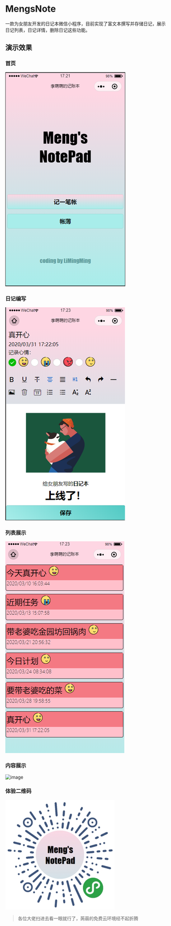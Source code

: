 # MengsNote 
一款为女朋友开发的日记本微信小程序，目前实现了富文本撰写并存储日记，展示日记列表，日记详情，删除日记这些功能。   
## 演示效果   
### 首页   
![image](https://github.com/LiMingHuaGit/MengsNote/blob/master/image/sample/home.png)   
### 日记编写   
![image](https://github.com/LiMingHuaGit/MengsNote/blob/master/image/sample/note.png)   
### 列表展示   
![image](https://github.com/LiMingHuaGit/MengsNote/blob/master/image/sample/List.png)   
### 内容展示   
![image](hhttps://github.com/LiMingHuaGit/MengsNote/blob/master/image/sample/content.png)   
### 体验二维码   
![image](https://github.com/LiMingHuaGit/MengsNote/blob/master/image/sample/gh_7481059f2a14_344.jpg)   
> 各位大佬扫进去看一眼就行了，蒟蒻的免费云环境经不起折腾 
